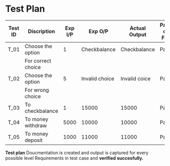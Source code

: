 # Test Plan

|Test ID |   Discription      | Exp I/P |  Exp O/P     | Actual Output | Pass or Fail  |
|--------|--------------------|---------|--------------|---------------|---------------|
|  T_01  |  Choose the option |    1    |Checkbalance  |Checkbalance   |     Pass      |
|        | For correct choice |         |              |               |               |
|  T_02  |  Choose the option |   5     |Invalid choice| Invalid coice |     Pass      |
|        | For wrong choice   |         |              |               |               |
|  T_03  | To checkbalance    |   1     |    15000     |   15000       |     Pass      |
|  T_04  | To money withdraw  |  5000   |    10000     |   10000       |     Pass      |
|  T_05  | To money deposit   |  1000   |    11000     |   11000       |     Pass      |

**Test plan** Doucmentation is created and output is captured for every possible level Requirements in test case and **verified succesfully.**
